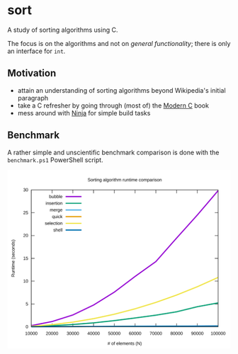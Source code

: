 # sort

A study of sorting algorithms using C.

The focus is on the algorithms and not on _general functionality_;
there is only an interface for `int`.

## Motivation

- attain an understanding of sorting algorithms beyond Wikipedia's initial paragraph
- take a C refresher by going through (most of) the [Modern C](https://modernc.gforge.inria.fr/) book
- mess around with [Ninja](https://ninja-build.org/) for simple build tasks

## Benchmark

A rather simple and unscientific benchmark comparison is done with the `benchmark.ps1` PowerShell script.

![Sorting algorithm runtime comparison](out.svg)
